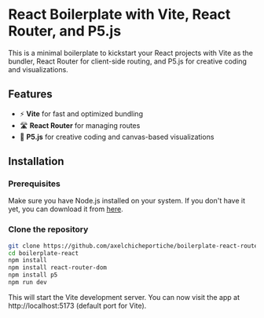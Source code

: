# React Boilerplate with Vite, React Router, and P5.js

This is a minimal boilerplate to kickstart your React projects with Vite as the bundler, React Router for client-side routing, and P5.js for creative coding and visualizations.

## Features

- ⚡ **Vite** for fast and optimized bundling
- 🛣️ **React Router** for managing routes
- 🎨 **P5.js** for creative coding and canvas-based visualizations

## Installation

### Prerequisites

Make sure you have Node.js installed on your system. If you don't have it yet, you can download it from [here](https://nodejs.org/).

### Clone the repository

```bash
git clone https://github.com/axelchicheportiche/boilerplate-react-router-vite-p5.git
cd boilerplate-react
npm install
npm install react-router-dom
npm install p5
npm run dev
```
This will start the Vite development server. You can now visit the app at http://localhost:5173 (default port for Vite).

